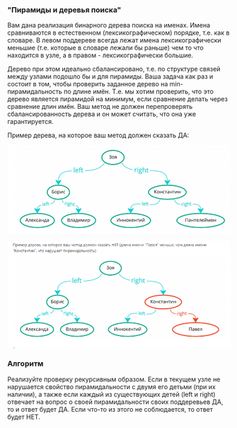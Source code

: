 ### "Пирамиды и деревья поиска"

Вам дана реализация бинарного дерева поиска на именах. Имена сравниваются в естественном (лексикографическом) 
порядке, т.е. как в словаре. В левом поддереве всегда лежат имена лексикографически меньшие (т.е. которые в 
словаре лежали бы раньше) чем то что находится в узле, а в правом - лексикографически большие.

Дерево при этом идеально сбалансировано, т.е. по структуре связей между узлами подошло бы и для пирамиды. Ваша 
задача как раз и состоит в том, чтобы проверить заданное дерево на min-пирамидальность по длине имён. Т.е. мы 
хотим проверить, что это дерево является пирамидой на минимум, если сравнение делать через сравнение длин 
имён. Ваш метод не должен перепроверять сбалансированность дерева и он может считать, что она уже 
гарантируется.

Пример дерева, на которое ваш метод должен сказать ДА:

![Когда ДА](image-1.png)

![Когда НЕТ](image-2.png)

### Алгоритм
Реализуйте проверку рекурсивным образом. Если в текущем узле не нарушается свойство пирамидальности с двумя 
его детьми (при их наличии), а также если каждый из существующих детей (left и right) отвечает на вопрос о 
своей пирамидальности своих поддеревьев ДА, то и ответ будет ДА. Если что-то из этого не соблюдается, то ответ 
будет НЕТ.
